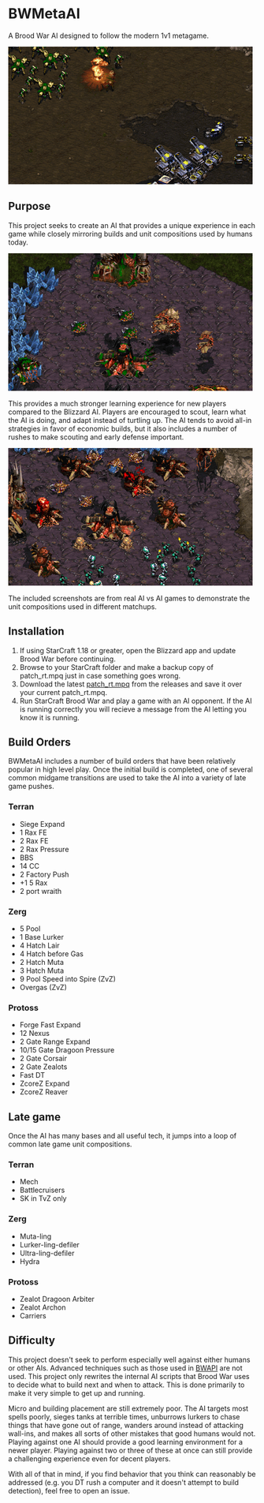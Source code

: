 BWMetaAI
========

A Brood War AI designed to follow the modern 1v1 metagame.

![Zeal Goon vs Mech](docs/zeal_goon_tank.png)

Purpose
--------

This project seeks to create an AI that provides a unique experience in each game while closely mirroring builds and unit compositions used by humans today.

![Muta Harass](docs/muta_harass.png)

This provides a much stronger learning experience for new players compared to the Blizzard AI. Players are encouraged to scout, learn what the AI is doing, and adapt instead of turtling up. The AI tends to avoid all-in strategies in favor of economic builds, but it also includes a number of rushes to make scouting and early defense important.

![Large bio attack](docs/marines_sunkens.png)

The included screenshots are from real AI vs AI games to demonstrate the unit compositions used in different matchups.

Installation
------------

1. If using StarCraft 1.18 or greater, open the Blizzard app and update Brood War before continuing.
2. Browse to your StarCraft folder and make a backup copy of patch_rt.mpq just in case something goes wrong.
3. Download the latest [patch_rt.mpq](https://github.com/jncraton/BWMetaAI/releases/download/v2.0/patch_rt.mpq) from the releases and save it over your current patch_rt.mpq.
4. Run StarCraft Brood War and play a game with an AI opponent. If the AI is running correctly you will recieve a message from the AI letting you know it is running.

Build Orders
------------

BWMetaAI includes a number of build orders that have been relatively popular in high level play. Once the initial build is completed, one of several common midgame transitions are used to take the AI into a variety of late game pushes.

### Terran

* Siege Expand
* 1 Rax FE
* 2 Rax FE
* 2 Rax Pressure
* BBS
* 14 CC
* 2 Factory Push
* +1 5 Rax
* 2 port wraith

### Zerg
 
* 5 Pool
* 1 Base Lurker
* 4 Hatch Lair
* 4 Hatch before Gas
* 2 Hatch Muta
* 3 Hatch Muta
* 9 Pool Speed into Spire (ZvZ)
* Overgas (ZvZ)

### Protoss

* Forge Fast Expand
* 12 Nexus
* 2 Gate Range Expand
* 10/15 Gate Dragoon Pressure
* 2 Gate Corsair
* 2 Gate Zealots
* Fast DT
* ZcoreZ Expand
* ZcoreZ Reaver

Late game 
---------

Once the AI has many bases and all useful tech, it jumps into a loop of common late game unit compositions.

### Terran

* Mech
* Battlecruisers
* SK in TvZ only

### Zerg

* Muta-ling
* Lurker-ling-defiler
* Ultra-ling-defiler
* Hydra

### Protoss

* Zealot Dragoon Arbiter
* Zealot Archon
* Carriers

Difficulty
----------

This project doesn't seek to perform especially well against either humans or other AIs. Advanced techniques such as those used in [BWAPI](https://github.com/bwapi/bwapi) are not used. This project only rewrites the internal AI scripts that Brood War uses to decide what to build next and when to attack. This is done primarily to make it very simple to get up and running.

Micro and building placement are still extremely poor. The AI targets most spells poorly, sieges tanks at terrible times, unburrows lurkers to chase things that have gone out of range, wanders around instead of attacking wall-ins, and makes all sorts of other mistakes that good humans would not. Playing against one AI should provide a good learning environment for a newer player. Playing against two or three of these at once can still provide a challenging experience even for decent players.

With all of that in mind, if you find behavior that you think can reasonably be addressed (e.g. you DT rush a computer and it doesn't attempt to build detection), feel free to open an issue.
